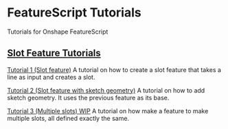 # FeatureScript Tutorials

Tutorials for Onshape FeatureScript

## [Slot Feature Tutorials](slot-tutorials/)

[Tutorial 1 (Slot feature)](slot-tutorials/tutorial-1/)
A tutorial on how to create a slot feature that takes a line as input and creates a slot.

[Tutorial 2 (Slot feature with sketch geometry)](slot-tutorials/tutorial-2/)
A tutorial on how to add sketch geometry. It uses the previous feature as its base.

[Tutorial 3 (Multiple slots) WIP](slot-tutorials/tutorial-3/)
A tutorial on how make a feature to make multiple slots, all defined exactly the same.
